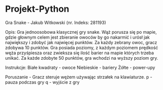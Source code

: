 # Projekt-Python
Gra Snake - Jakub Witkowski (nr. Indeks: 281193)

Opis:
Gra jednoosobowa klasycznej gry snake. Wąż porusza się po mapie, gdzie głownym celem jest zbieranie owoców by go nakarmić i urósł jak największy i zdobyć jak najwięcej punktów. Za każdy zebrany owoc, gracz zdobywa 10 punktów. Gra posiada poziomy, z każdym poziomem prędkość węża przyśpiesza oraz zwieksza się ilość barier na mapie których trzeba unikać. Za każde zdobyte 50 punktów, gra wchodzi na wyższy poziom gry.

Instrukcje:
Białe kwadraty - owoce
Niebieskie - bariery
Żółte - power-upy 

Poruszanie - Gracz steruje wężem używając strzałek na klawiaturze.
p - pauza podczas gry
q - wyjście z gry

